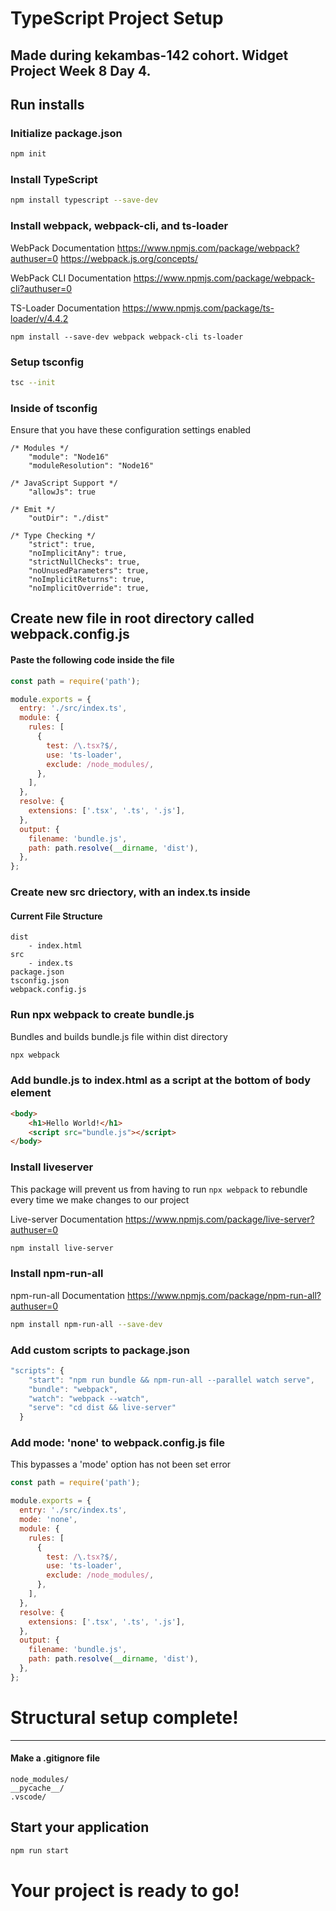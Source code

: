 # TypeScript Project Setup
Made during kekambas-142 cohort. Widget Project Week 8 Day 4.
---
## Run installs
### Initialize package.json

```bash
npm init
```

### Install TypeScript

```bash
npm install typescript --save-dev
```

### Install webpack, webpack-cli, and ts-loader
WebPack Documentation
https://www.npmjs.com/package/webpack?authuser=0
https://webpack.js.org/concepts/

WebPack CLI Documentation
https://www.npmjs.com/package/webpack-cli?authuser=0

TS-Loader Documentation
https://www.npmjs.com/package/ts-loader/v/4.4.2

```
npm install --save-dev webpack webpack-cli ts-loader
```

### Setup tsconfig
```bash
tsc --init
```

### Inside of tsconfig
Ensure that you have these configuration settings enabled

```
/* Modules */
    "module": "Node16"
    "moduleResolution": "Node16"

/* JavaScript Support */
    "allowJs": true

/* Emit */
    "outDir": "./dist"

/* Type Checking */
    "strict": true, 
    "noImplicitAny": true,
    "strictNullChecks": true,
    "noUnusedParameters": true, 
    "noImplicitReturns": true,
    "noImplicitOverride": true, 
```

## Create new file in root directory called webpack.config.js
#### Paste the following code inside the file

```javascript
const path = require('path');

module.exports = {
  entry: './src/index.ts',
  module: {
    rules: [
      {
        test: /\.tsx?$/,
        use: 'ts-loader',
        exclude: /node_modules/,
      },
    ],
  },
  resolve: {
    extensions: ['.tsx', '.ts', '.js'],
  },
  output: {
    filename: 'bundle.js',
    path: path.resolve(__dirname, 'dist'),
  },
};
```

### Create new src driectory, with an index.ts inside
#### Current File Structure

```
dist
    - index.html
src
    - index.ts
package.json
tsconfig.json
webpack.config.js
```

### Run npx webpack to create bundle.js
Bundles and builds bundle.js file within dist directory

```bash
npx webpack
```

### Add bundle.js to index.html as a script at the bottom of body element

```html
<body>
    <h1>Hello World!</h1>
    <script src="bundle.js"></script>
</body>
```

### Install liveserver
This package will prevent us from having to run ```npx webpack``` to rebundle every time we make changes to our project

Live-server Documentation
https://www.npmjs.com/package/live-server?authuser=0

```bash
npm install live-server
```

### Install npm-run-all
npm-run-all Documentation
https://www.npmjs.com/package/npm-run-all?authuser=0

```bash
npm install npm-run-all --save-dev
```

### Add custom scripts to package.json


```javascript
"scripts": {
    "start": "npm run bundle && npm-run-all --parallel watch serve",
    "bundle": "webpack",
    "watch": "webpack --watch",
    "serve": "cd dist && live-server"
  }
```

### Add mode: 'none' to webpack.config.js file
This bypasses a 'mode' option has not been set error

```javascript
const path = require('path');

module.exports = {
  entry: './src/index.ts',
  mode: 'none',
  module: {
    rules: [
      {
        test: /\.tsx?$/,
        use: 'ts-loader',
        exclude: /node_modules/,
      },
    ],
  },
  resolve: {
    extensions: ['.tsx', '.ts', '.js'],
  },
  output: {
    filename: 'bundle.js',
    path: path.resolve(__dirname, 'dist'),
  },
};
```

# Structural setup complete!
---
#### Make a .gitignore file
```
node_modules/
__pycache__/
.vscode/
```

## Start your application

```bash
npm run start
```

# Your project is ready to go!